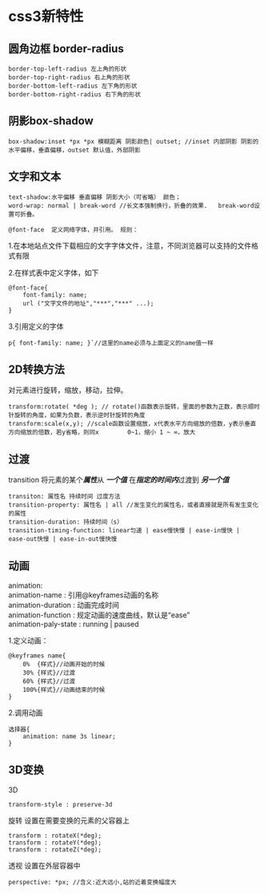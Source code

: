 # css3新特性
## 圆角边框 border-radius
    border-top-left-radius 左上角的形状
    border-top-right-radius 右上角的形状
    border-bottom-left-radius 左下角的形状
    border-bottom-right-radius 右下角的形状
## 阴影box-shadow
    box-shadow:inset *px *px 模糊距离 阴影颜色| outset; //inset 内部阴影 阴影的水平偏移，垂直偏移，outset 默认值，外部阴影
## 文字和文本
    text-shadow:水平偏移 垂直偏移 阴影大小（可省略） 颜色；
    word-wrap: normal | break-word //长文本强制换行，折叠的效果.   break-word设置可折叠。

    @font-face  定义网络字体，并引用。 规则：  
1.在本地站点文件下载相应的文字字体文件，注意，不同浏览器可以支持的文件格式有限  

2.在样式表中定义字体，如下   

    @font-face{
        font-family: name; 
        url ("文字文件的地址","***","***" ...);
    }  
3.引用定义的字体  

    p{ font-family: name; }`//这里的name必须与上面定义的name值一样  
## 2D转换方法
对元素进行旋转，缩放，移动，拉伸。  

    transform:rotate( *deg ); // rotate()函数表示旋转，里面的参数为正数，表示顺时针旋转的角度，如果为负数，表示逆时针旋转的角度  
    transform:scale(x,y); //scale函数设置缩放，x代表水平方向缩放的倍数，y表示垂直方向缩放的倍数，若y省略，则同x        0~1，缩小 1 ~ ∞，放大
## 过渡
transition 将元素的某个***属性***从 ***一个值*** 在***指定的时间内***过渡到 ***另一个值***    

    transiton: 属性名 持续时间 过度方法
    transition-property: 属性名 | all //发生变化的属性名，或者直接就是所有发生变化的属性
    transition-duration: 持续时间（s）
    transition-timing-function: linear匀速 | ease慢快慢 | ease-in慢快 | ease-out快慢 | ease-in-out慢快慢
## 动画
animation:  
animation-name : 引用@keyframes动画的名称  
animation-duration : 动画完成时间  
animation-function : 规定动画的速度曲线，默认是“ease”  
animation-paly-state : running | paused

1.定义动画：  
    
    @keyframes name{
        0%  {样式}//动画开始的时候
        30% {样式}//过渡
        60% {样式}//过渡
        100%{样式}//动画结束的时候
    }
2.调用动画  

    选择器{
        animation: name 3s linear;
    }

## 3D变换
 3D 
    
    transform-style : preserve-3d

旋转 设置在需要变换的元素的父容器上

    transform : rotateX(*deg);  
    transform : rotateY(*deg);  
    transform : rotateZ(*deg);
    
透视 设置在外层容器中 
    
    perspective: *px; //含义:近大远小,站的近着变换幅度大
